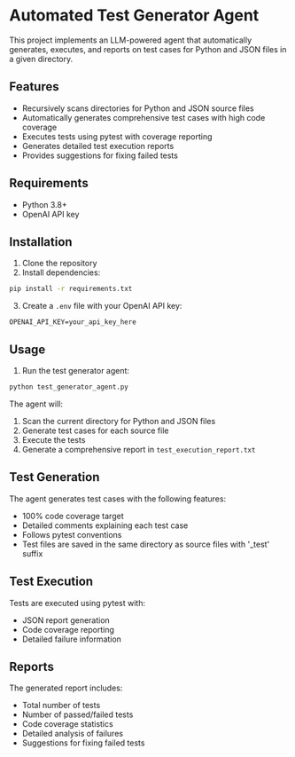 # Automated Test Generator Agent

This project implements an LLM-powered agent that automatically generates, executes, and reports on test cases for Python and JSON files in a given directory.

## Features

- Recursively scans directories for Python and JSON source files
- Automatically generates comprehensive test cases with high code coverage
- Executes tests using pytest with coverage reporting
- Generates detailed test execution reports
- Provides suggestions for fixing failed tests

## Requirements

- Python 3.8+
- OpenAI API key

## Installation

1. Clone the repository
2. Install dependencies:
```bash
pip install -r requirements.txt
```
3. Create a `.env` file with your OpenAI API key:
```
OPENAI_API_KEY=your_api_key_here
```

## Usage

1. Run the test generator agent:
```bash
python test_generator_agent.py
```

The agent will:
1. Scan the current directory for Python and JSON files
2. Generate test cases for each source file
3. Execute the tests
4. Generate a comprehensive report in `test_execution_report.txt`

## Test Generation

The agent generates test cases with the following features:
- 100% code coverage target
- Detailed comments explaining each test case
- Follows pytest conventions
- Test files are saved in the same directory as source files with '_test' suffix

## Test Execution

Tests are executed using pytest with:
- JSON report generation
- Code coverage reporting
- Detailed failure information

## Reports

The generated report includes:
- Total number of tests
- Number of passed/failed tests
- Code coverage statistics
- Detailed analysis of failures
- Suggestions for fixing failed tests 
